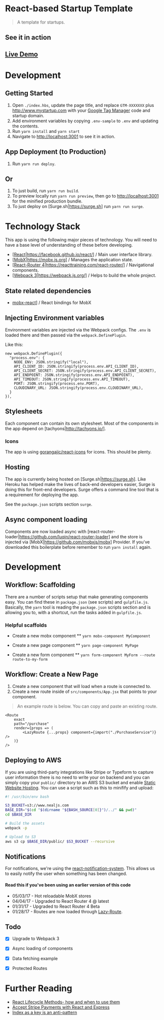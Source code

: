 # React-based Startup Template
> A template for startups.

## See it in action
## [Live Demo](http://react-startup-template.surge.sh)

# Development

## Getting Started

1. Open `./index.hbs`, update the page title, and replace `GTM-XXXXXXX` plus http://www.mystartup.com with your [Google Tag Manager](https://www.google.com/analytics/tag-manager/) code and startup domain.
1. Add environment variables by copying `.env-sample` to `.env` and updating the contents.
1. Run `yarn install` and `yarn start`
1. Navigate to <http://localhost:3001> to see it in action.

## App Deployment (to Production)
1. Run `yarn run deploy`.

## Or
1. To just build, run `yarn run build`.
1. To preview locally run `yarn run preview`, then go to <http://localhost:3001> for the minified production bundle.
1. To just deploy on [Surge.sh|https://surge.sh] run `yarn run surge`.

# Technology Stack

This app is using the following major pieces of technology. You will need to have a base level of understanding of these before developing.

* [[React](https://facebook.github.io/react/)|https://facebook.github.io/react/] / Main user interface library.
* [[MobX](https://mobx.js.org)|https://mobx.js.org] / Manages the application state.
* [[React-Router 4](https://reacttraining.com/react-router/)|https://reacttraining.com/react-router/] / Navigational components.
* [[Webpack 3](https://webpack.js.org/)|https://webpack.js.org/] / Helps to build the whole project.

## State related dependencies

* [mobx-react](https://github.com/mobxjs/mobx-react)] / React bindings for MobX

## Injecting Environment variables

Environment variables are injected via the Webpack configs. The `.env` is loaded there and then passed via the `webpack.DefinePlugin`.

Like this:
```
new webpack.DefinePlugin({
  "process.env": {
    NODE_ENV: JSON.stringify("local"),
    API_CLIENT_ID: JSON.stringify(process.env.API_CLIENT_ID),
    API_CLIENT_SECRET: JSON.stringify(process.env.API_CLIENT_SECRET),
    API_ENDPOINT: JSON.stringify(process.env.API_ENDPOINT),
    API_TIMEOUT: JSON.stringify(process.env.API_TIMEOUT),
    PORT: JSON.stringify(process.env.PORT),
    CLOUDINARY_URL: JSON.stringify(process.env.CLOUDINARY_URL),
  }
}),
```

## Stylesheets

Each component can contain its own stylesheet. Most of the components in the app depend on [tachyons|http://tachyons.io/].

### Icons

The app is using [gorangajic/react-icons](https://github.com/gorangajic/react-icons#configuration) for icons. This should be plenty.

## Hosting

The app is currently being hosted on [Surge.sh|https://surge.sh]. Like Heroku has helped make the lives of back-end developers easier, Surge is doing this for front-end developers. Surge offers a command line tool that is a requirement for deploying the app.

See the `package.json` scripts section `surge`.

## Async component loading
Components are now loaded async with [react-router-loader|https://github.com/luqin/react-router-loader] and the store is injected via [MobX|https://github.com/mobxjs/mobx] Provider.
If you've downloaded this boilerplate before remember to run `yarn install` again.

# Development

## Workflow: Scaffolding

There are a number of scripts setup that make generating components easy. You can find these in `package.json` (see scripts) and `gulpfile.js`. Basically, the `yarn` tool is reading the `package.json` scripts section and is allowing you to, with a shortcut, run the tasks added in `gulpfile.js`.

### Helpful scaffolds

* Create a new mobx component
** `yarn mobx-component MyComponent`

* Create a new page component
** `yarn page-component MyPage`

* Create a new form component
** `yarn form-component MyForm --route route-to-my-form`

## Workflow: Create a New Page

1. Create a new component that will load when a route is connected to.
1. Create a new route inside of `src/components/App.jsx` that points to your component.
> An example route is below. You can copy and paste an existing route.
```
<Route
    exact
    path="/purchase"
    render={props => (
        <LazyRoute {...props} component={import("./PurchaseService")} />
    )}
/>
```

## Deploying to AWS

If you are using third-party integrations like Stripe or Typeform to capture user information there is no need to write your on backend and you can simply copy your `public/` directory to an AWS S3 bucket and enable [Static Website Hosting](http://docs.aws.amazon.com/AmazonS3/latest/dev/WebsiteHosting.html). You can use a script such as this to minifify and upload:


```bash
#! /usr/bin/env bash

S3_BUCKET=s3://www.nealjs.com
BASE_DIR="$(cd "$(dirname "${BASH_SOURCE[0]}")/../" && pwd)"
cd $BASE_DIR

# Build the assets
webpack -p

# Upload to S3
aws s3 cp $BASE_DIR/public/ $S3_BUCKET --recursive
```

## Notifications

For notifications, we're using the [react-notification-system](https://github.com/igorprado/react-notification-system). This allows us to easily notify the user when something has been changed.


#### Read this if you've been using an earlier version of this code

* 05/03/17 - Hot reloadable MobX stores
* 04/04/17 - Upgraded to React Router 4 @ latest
* 01/31/17 - Upgraded to React Router 4 Beta
* 01/28/17 - Routes are now loaded through [Lazy-Route](https://github.com/mhaagens/lazy-route).

## Todo

- [X] Upgrade to Webpack 3
- [X] Async loading of components
- [X] Data fetching example
- [X] Protected Routes


# Further Reading
- [React Lifecycle Methods- how and when to use them](https://engineering.musefind.com/react-lifecycle-methods-how-and-when-to-use-them-2111a1b692b1)
- [Accept Stripe Payments with React and Express](https://www.robinwieruch.de/react-express-stripe-payment/)
- [Index as a key is an anti-pattern](https://medium.com/@robinpokorny/index-as-a-key-is-an-anti-pattern-e0349aece318)
